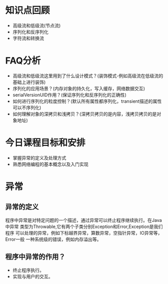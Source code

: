 # 知识点回顾

* 高级流和低级流(节点流)
* 序列化和反序列化
* 字符流和转换流

# FAQ分析

* 高级流和低级流这里用到了什么设计模式？(装饰模式-例如高级流在低级流的基础上进行装饰)
* 序列化的应用场景？(内存对象的持久化，写入缓存，网络数据交互)  
* serialVersionUID作用？(保证序列化和反序列化的正确性)
* 如何进行序列化的粒度控制？(默认所有属性都序列化，transient描述的属性可以不序列化)
* 如何理解对象的深拷贝和浅拷贝？(深拷贝拷贝的是内容，浅拷贝拷贝的是对象地址)

# 今日课程目标和安排

* 掌握异常的定义及处理方式
* 熟悉网络编程的基本概念以及入门实现

# 异常

## 异常的定义

程序中异常是对特定问题的一个描述，通过异常可以终止程序继续执行。在Java中异常
类型为Throwable,它有两个子类分别Exception和Error,Exception是我们程序
可以处理的异常，例如下标越界异常，算数异常，空指针异常，IO异常等，Error一般
一种系统级的错误，例如内存溢出等。

## 程序中异常的作用？

* 终止程序执行。
* 实现与用户的交互。





